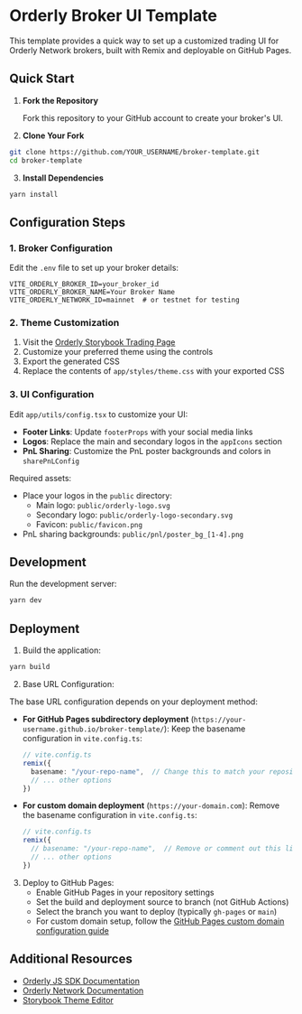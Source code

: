 # Orderly Broker UI Template

This template provides a quick way to set up a customized trading UI for Orderly Network brokers, built with Remix and deployable on GitHub Pages.

## Quick Start

1. **Fork the Repository**
   
   Fork this repository to your GitHub account to create your broker's UI.

2. **Clone Your Fork**

```sh
git clone https://github.com/YOUR_USERNAME/broker-template.git
cd broker-template
```

3. **Install Dependencies**

```sh
yarn install
```

## Configuration Steps

### 1. Broker Configuration

Edit the `.env` file to set up your broker details:

```env
VITE_ORDERLY_BROKER_ID=your_broker_id
VITE_ORDERLY_BROKER_NAME=Your Broker Name
VITE_ORDERLY_NETWORK_ID=mainnet  # or testnet for testing
```

### 2. Theme Customization

1. Visit the [Orderly Storybook Trading Page](https://storybook.orderly.network/?path=/story/package-trading-tradingpage--page)
2. Customize your preferred theme using the controls
3. Export the generated CSS
4. Replace the contents of `app/styles/theme.css` with your exported CSS

### 3. UI Configuration

Edit `app/utils/config.tsx` to customize your UI:

- **Footer Links**: Update `footerProps` with your social media links
- **Logos**: Replace the main and secondary logos in the `appIcons` section
- **PnL Sharing**: Customize the PnL poster backgrounds and colors in `sharePnLConfig`

Required assets:
- Place your logos in the `public` directory:
  - Main logo: `public/orderly-logo.svg`
  - Secondary logo: `public/orderly-logo-secondary.svg`
  - Favicon: `public/favicon.png`
- PnL sharing backgrounds: `public/pnl/poster_bg_[1-4].png`

## Development

Run the development server:

```sh
yarn dev
```

## Deployment

1. Build the application:

```sh
yarn build
```

2. Base URL Configuration:

The base URL configuration depends on your deployment method:

- **For GitHub Pages subdirectory deployment** (`https://your-username.github.io/broker-template/`):
  Keep the basename configuration in `vite.config.ts`:
  ```typescript
  // vite.config.ts
  remix({
    basename: "/your-repo-name",  // Change this to match your repository name
    // ... other options
  })
  ```

- **For custom domain deployment** (`https://your-domain.com`):
  Remove the basename configuration in `vite.config.ts`:
  ```typescript
  // vite.config.ts
  remix({
    // basename: "/your-repo-name",  // Remove or comment out this line
    // ... other options
  })
  ```

3. Deploy to GitHub Pages:
   - Enable GitHub Pages in your repository settings
   - Set the build and deployment source to branch (not GitHub Actions)
   - Select the branch you want to deploy (typically `gh-pages` or `main`)
   - For custom domain setup, follow the [GitHub Pages custom domain configuration guide](https://docs.github.com/en/pages/configuring-a-custom-domain-for-your-github-pages-site)

## Additional Resources

- [Orderly JS SDK Documentation](https://github.com/OrderlyNetwork/js-sdk)
- [Orderly Network Documentation](https://orderly.network/docs/sdks)
- [Storybook Theme Editor](https://storybook.orderly.network/?path=/story/package-trading-tradingpage--page)

